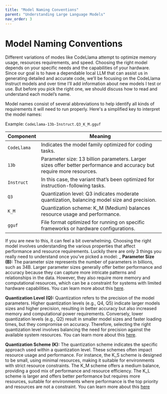 ```yaml
---
title: "Model Naming Conventions"
parent: "Understanding Large Language Models"
nav_order: 3
---
```


# Model Naming Conventions

Different variations of modes like CodeLlama attempt to optimize memory usage, resources requirements, and speed. Choosing the right model depends on your specific needs and the capabilities of your hardware. Since our goal is to have a dependable local LLM that can assist us in generating detailed and accurate code, we’ll be focusing on the CodeLlama Instruct models and over time I’ll add information about new models I test or use. But before you pick the right one, we should discuss how to read and understand each model’s name.

Model names consist of several abbreviations to help identify all kinds of requirements it will need to run properly. Here's a simplified key to interpret the model names:

Example: `CodeLlama-13b-Instruct.Q3_K_M.gguf`

| **Component** | **Meaning**                                                                                                           |
| ------------- | --------------------------------------------------------------------------------------------------------------------- |
| `CodeLlama`   | Indicates the model family optimized for coding tasks.                                                                |
| `13b`         | Parameter size: 13 billion parameters. Larger sizes offer better performance and accuracy but require more resources. |
| `Instruct`    | In this case, the variant that’s been optimized for instruction-following tasks.                                      |
| `Q3`          | Quantization level: Q3 indicates moderate quantization, balancing model size and precision.                           |
| `K_M`         | Quantization scheme: K_M (Medium) balances resource usage and performance.                                            |
| `gguf`        | File format optimized for running on specific frameworks or hardware configurations.                                  |

If you are new to this, it can feel a bit overwhelming. Choosing the right model involves understanding the various properties that affect performance and resource requirements. Luckily there are only 3 things you really need to understand once you’ve picked a model:
\_ **Parameter Size (B):** The parameter size represents the number of parameters in billions, such as 34B. Larger parameter sizes generally offer better performance and accuracy because they can capture more intricate patterns and relationships in the data. However, they also require more memory and computational resources, which can be a constraint for systems with limited hardware capabilities. You can learn more about this [here][1].

**Quantization Level (Q):** Quantization refers to the precision of the model parameters. Higher quantization levels (e.g., Q4, Q5) indicate larger models sizes and higher precision, resulting in better accuracy but also increased memory and computational power requirements. Conversely, lower quantization levels (e.g., Q2) result in smaller model sizes and faster loading times, but they compromise on accuracy. Therefore, selecting the right quantization level involves balancing the need for precision against the available system resources. You can learn more about this [here][2].

**Quantization Scheme (K):** The quantization scheme indicates the specific approach used within a quantization level. These schemes often impact resource usage and performance. For instance, the K_S scheme is designed to be small, using minimal resources, making it suitable for environments with strict resource constraints. The K_M scheme offers a medium balance, providing a good mix of performance and resource efficiency. The K_L scheme is larger and offers better performance but requires more resources, suitable for environments where performance is the top priority and resources are not a constraint. You can learn more about this [here][3]

[1]: 02_04_Parameter_size_for_llms.md
[2]: 02_05_quantization_for_llms.md
[3]: 02_06_quantization_schemes_for_llms.md
